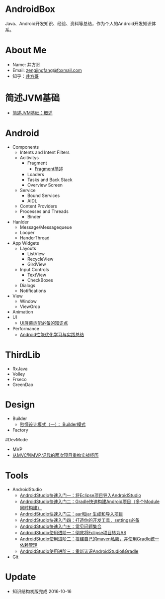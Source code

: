 # AndroidBox
Java、Android开发知识、经验、资料等总结，作为个人的Android开发知识体系。   

# About Me
+ Name: 井方哥
+ Email: zengjingfang@foxmail.com
+ 知乎：[井方哥](https://www.zhihu.com/people/zeng-jing-fang)

# 简述JVM基础

+ [简述JVM基础：概述](/java/简述JVM基础：目录.md)

# Android
+ Components
	+ Intents and Intent Filters
	+ Acitivitys
		+ Fragment
			+ [Fragment简述](https://github.com/zengjingfang/AndroidBox/blob/master/Android/Components/Acitivitys/Fragment%E4%BD%BF%E7%94%A8%E8%AF%A6%E8%A7%A3.md)
		+ Loaders
		+ Tasks and Back Stack
		+ Overview Screen
	+ Service
		+ Bound Services
		+ AIDL
	+ Content Providers
	+ Processes and Threads
		+ Binder
+ Hanlder
	+ Message/Messagequeue
	+ Looper
	+ HanderThread
+ App Widgets
	+ Layouts
		+ ListView
		+ RecycleView
		+ GirdView
	+ Input Controls
		+ TextView
		+ CheckBoxes
	+ Dialogs
	+ Notifications
+ View
	+ Window
	+ ViewGrop
+ Animation
+ UI
	+ [UI屏幕适配必备的知识点](https://github.com/zengjingfang/AndroidBox/blob/master/Android/UI/UI%E5%B1%8F%E5%B9%95%E9%80%82%E9%85%8D%E5%BF%85%E5%A4%87%E7%9A%84%E7%9F%A5%E8%AF%86%E7%82%B9.md)
+ Performance 
	+ [Android性能优化学习与实践总结](https://github.com/zengjingfang/AndroidBox/blob/master/Android/Performance/%E6%80%A7%E8%83%BD%E4%BC%98%E5%8C%96%E5%AD%A6%E4%B9%A0%E4%B8%8E%E5%AE%9E%E8%B7%B5%E5%B0%8F%E7%BB%93.md)	
	
# ThirdLib
+ RxJava 
+ Volley
+ Frseco
+ GreenDao

# Design
+ Builder
	+ [秒懂设计模式（一）： Builder模式](https://github.com/zengjingfang/AndroidBox/blob/master/Design/%E7%A7%92%E6%87%82%E8%AE%BE%E8%AE%A1%E6%A8%A1%E5%BC%8F%EF%BC%88%E4%B8%80%EF%BC%89%EF%BC%9A%20Builder%E6%A8%A1%E5%BC%8F.md)
+ Factory

#DevMode
+ MVP
 + [从MVC到MVP,记我的两次项目重构实战经历](https://github.com/zengjingfang/AndroidBox/blob/master/DevMode/%E4%BB%8EMVC%E5%88%B0MVP%2C%E8%AE%B0%E4%B8%80%E6%AC%A1%E4%BB%A3%E7%A0%81%E9%87%8D%E6%9E%84.md)

# Tools
+ AndroidStudio
	+ [AndroidStudio快速入门一：将Eclipse项目导入AndroidStudio](https://github.com/zengjingfang/AndroidBox/blob/master/Tools/AndroidStudio/AndroidStudio%E5%BF%AB%E9%80%9F%E5%85%A5%E9%97%A8%E4%B8%80%EF%BC%9A%E5%B0%86Eclipse%E9%A1%B9%E7%9B%AE%E5%AF%BC%E5%85%A5AndroidStudio.md)
	+ [AndroidStudio快速入门二：Gradle快速构建Android项目（多个Module同时构建）](https://github.com/zengjingfang/AndroidBox/blob/master/Tools/AndroidStudio/AndroidStudio%E5%BF%AB%E9%80%9F%E5%85%A5%E9%97%A8%E4%BA%8C%EF%BC%9AGradle%E5%BF%AB%E9%80%9F%E6%9E%84%E5%BB%BAAndroid%E9%A1%B9%E7%9B%AE%EF%BC%88%E5%A4%9A%E4%B8%AAModule%E5%90%8C%E6%97%B6%E6%9E%84%E5%BB%BA%EF%BC%89.md)
	+ [AndroidStudio快速入门三：aar和jar 生成和导入项目](https://github.com/zengjingfang/AndroidBox/blob/master/Tools/AndroidStudio/AndroidStudio%E5%BF%AB%E9%80%9F%E5%85%A5%E9%97%A8%E4%B8%89%EF%BC%9Aaar%E5%92%8Cjar%20%E7%94%9F%E6%88%90%E5%92%8C%E5%AF%BC%E5%85%A5%E9%A1%B9%E7%9B%AE.md)
	+ [AndroidStudio快速入门四：打造你的开发工具，settings必备](https://github.com/zengjingfang/AndroidBox/blob/master/Tools/AndroidStudio/AndroidStudio%E5%BF%AB%E9%80%9F%E5%85%A5%E9%97%A8%E5%9B%9B%EF%BC%9A%E6%89%93%E9%80%A0%E4%BD%A0%E7%9A%84%E5%BC%80%E5%8F%91%E5%B7%A5%E5%85%B7%EF%BC%8Csettings%E5%BF%85%E5%A4%87.md)
	+ [AndroidStudio快速入门五：常见问题集合](https://github.com/zengjingfang/AndroidBox/blob/master/Tools/AndroidStudio/AndroidStudio%E5%BF%AB%E9%80%9F%E5%85%A5%E9%97%A8%E4%BA%94%EF%BC%9A%E5%B8%B8%E8%A7%81%E9%97%AE%E9%A2%98%E9%9B%86%E5%90%88.md)
	+ [AndroidStudio使用进阶一：彻底将Eclipse项目转为AS](https://github.com/zengjingfang/AndroidBox/blob/master/Tools/AndroidStudio/AndroidStudio%E4%BD%BF%E7%94%A8%E8%BF%9B%E9%98%B6%E4%B8%80%EF%BC%9A%E5%BD%BB%E5%BA%95%E5%B0%86Eclipse%E9%A1%B9%E7%9B%AE%E8%BD%AC%E4%B8%BAAS.md)
	+ [AndroidStudio使用进阶二：搭建自己的maven私服，并使用Gradle统一依赖管理](https://github.com/zengjingfang/AndroidBox/blob/master/Tools/AndroidStudio/AndroidStudio%E4%BD%BF%E7%94%A8%E8%BF%9B%E9%98%B6%E4%BA%8C%EF%BC%9A%E6%90%AD%E5%BB%BA%E8%87%AA%E5%B7%B1%E7%9A%84maven%E7%A7%81%E6%9C%8D%EF%BC%8C%E5%B9%B6%E4%BD%BF%E7%94%A8Gradle%E7%BB%9F%E4%B8%80%E4%BE%9D%E8%B5%96%E7%AE%A1%E7%90%86.md)
	+ [AndroidStudio使用进阶三：重新认识AndroidStudio&Gradle](https://github.com/zengjingfang/AndroidBox/blob/master/Tools/AndroidStudio/AndroidStudio%E4%BD%BF%E7%94%A8%E8%BF%9B%E9%98%B6%E4%B8%89-%20%E9%87%8D%E6%96%B0%E8%AE%A4%E8%AF%86AndroidStudio%26Gradle.md)
+ Git

# Update
+ 知识结构初版完成 2016-10-16



